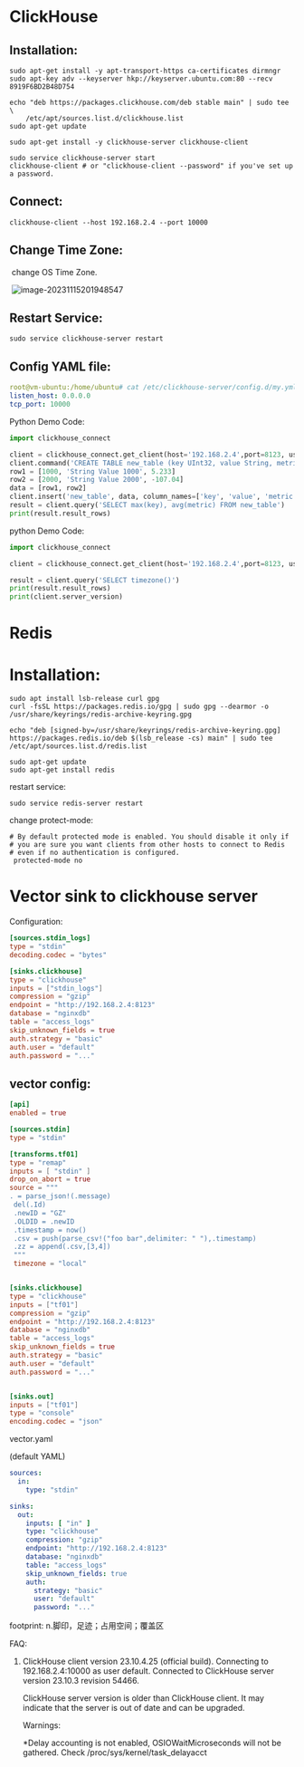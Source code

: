 # ClickHouse

## Installation:

```shell
sudo apt-get install -y apt-transport-https ca-certificates dirmngr
sudo apt-key adv --keyserver hkp://keyserver.ubuntu.com:80 --recv 8919F6BD2B48D754

echo "deb https://packages.clickhouse.com/deb stable main" | sudo tee \
    /etc/apt/sources.list.d/clickhouse.list
sudo apt-get update

sudo apt-get install -y clickhouse-server clickhouse-client

sudo service clickhouse-server start
clickhouse-client # or "clickhouse-client --password" if you've set up a password.
```



## Connect:

```shell
clickhouse-client --host 192.168.2.4 --port 10000
```



## Change Time Zone:

​	change OS Time Zone.

​	![image-20231115201948547](C:\Users\sheng\AppData\Roaming\Typora\typora-user-images\image-20231115201948547.png)

## Restart Service:

```shell
sudo service clickhouse-server restart
```

## Config YAML file:

```yaml
root@vm-ubuntu:/home/ubuntu# cat /etc/clickhouse-server/config.d/my.yml
listen_host: 0.0.0.0
tcp_port: 10000
```

Python Demo Code:

```python
import clickhouse_connect

client = clickhouse_connect.get_client(host='192.168.2.4',port=8123, username='default', password='...')
client.command('CREATE TABLE new_table (key UInt32, value String, metric Float64) ENGINE MergeTree ORDER BY key')
row1 = [1000, 'String Value 1000', 5.233]
row2 = [2000, 'String Value 2000', -107.04]
data = [row1, row2]
client.insert('new_table', data, column_names=['key', 'value', 'metric'])
result = client.query('SELECT max(key), avg(metric) FROM new_table')
print(result.result_rows)
```

python Demo Code:

```python
import clickhouse_connect

client = clickhouse_connect.get_client(host='192.168.2.4',port=8123, username='default', password='...')

result = client.query('SELECT timezone()')
print(result.result_rows)
print(client.server_version)

```



# Redis

# Installation:

```shell
sudo apt install lsb-release curl gpg
curl -fsSL https://packages.redis.io/gpg | sudo gpg --dearmor -o /usr/share/keyrings/redis-archive-keyring.gpg

echo "deb [signed-by=/usr/share/keyrings/redis-archive-keyring.gpg] https://packages.redis.io/deb $(lsb_release -cs) main" | sudo tee /etc/apt/sources.list.d/redis.list

sudo apt-get update
sudo apt-get install redis

```

restart service:

```shell
sudo service redis-server restart
```

change protect-mode:

```shell
# By default protected mode is enabled. You should disable it only if
# you are sure you want clients from other hosts to connect to Redis
# even if no authentication is configured.
 protected-mode no

```

# Vector sink to clickhouse server



Configuration:

```toml
[sources.stdin_logs]
type = "stdin"
decoding.codec = "bytes"

[sinks.clickhouse]
type = "clickhouse"
inputs = ["stdin_logs"]
compression = "gzip"
endpoint = "http://192.168.2.4:8123"
database = "nginxdb"
table = "access_logs"
skip_unknown_fields = true
auth.strategy = "basic"
auth.user = "default"
auth.password = "..."

```

## vector config:



```toml
[api]
enabled = true

[sources.stdin]
type = "stdin"

[transforms.tf01]
type = "remap"
inputs = [ "stdin" ]
drop_on_abort = true
source = """
. = parse_json!(.message)
 del(.Id)
 .newID = "GZ"
 .OLDID = .newID
 .timestamp = now()
 .csv = push(parse_csv!("foo bar",delimiter: " "),.timestamp)
 .zz = append(.csv,[3,4])
 """
 timezone = "local"


[sinks.clickhouse]
type = "clickhouse"
inputs = ["tf01"]
compression = "gzip"
endpoint = "http://192.168.2.4:8123"
database = "nginxdb"
table = "access_logs"
skip_unknown_fields = true
auth.strategy = "basic"
auth.user = "default"
auth.password = "..."


[sinks.out]
inputs = ["tf01"]
type = "console"
encoding.codec = "json"
```



vector.yaml

(default YAML)

```yaml
sources:
  in:
    type: "stdin"

sinks:
  out:
    inputs: [ "in" ]
    type: "clickhouse"
    compression: "gzip"
    endpoint: "http://192.168.2.4:8123"
    database: "nginxdb"
    table: "access_logs"
    skip_unknown_fields: true
    auth:
      strategy: "basic"
      user: "default"
      password: "..."
```



footprint: n.脚印，足迹；占用空间；覆盖区





FAQ:

1. ClickHouse client version 23.10.4.25 (official build).
   Connecting to 192.168.2.4:10000 as user default.
   Connected to ClickHouse server version 23.10.3 revision 54466.

   ClickHouse server version is older than ClickHouse client. It may indicate that the server is out of date and can be upgraded.

   Warnings:

   *Delay accounting is not enabled, OSIOWaitMicroseconds will not be gathered. Check /proc/sys/kernel/task_delayacct

